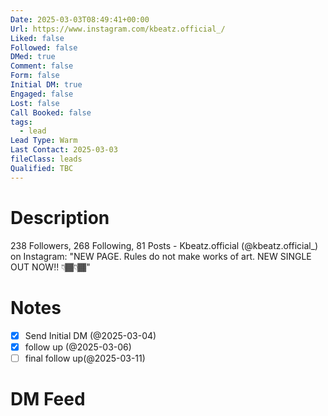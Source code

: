 ```yaml
---
Date: 2025-03-03T08:49:41+00:00
Url: https://www.instagram.com/kbeatz.official_/
Liked: false
Followed: false
DMed: true
Comment: false
Form: false
Initial DM: true
Engaged: false
Lost: false
Call Booked: false
tags:
  - lead
Lead Type: Warm
Last Contact: 2025-03-03
fileClass: leads
Qualified: TBC
---
```

# Description
238 Followers, 268 Following, 81 Posts - Kbeatz.official (@kbeatz.official_) on Instagram: "NEW PAGE. 
Rules do not make works of art.
NEW SINGLE OUT NOW!! 👇🏾👇🏾"
# Notes
- [x] Send Initial DM (@2025-03-04)
- [x] follow up (@2025-03-06)
- [ ] final follow up(@2025-03-11)
# DM Feed